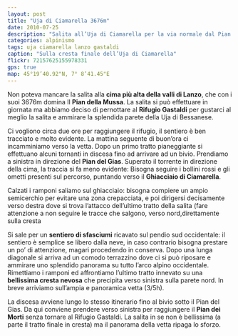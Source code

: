 ```yaml
---
layout: post
title: "Uja di Ciamarella 3676m"
date: 2010-07-25
description: "Salita all’Uja di Ciamarella per la via normale dal Pian della Mussa per il Rifugio Gastaldi"
categories: alpinismo
tags: uja ciamarella lanzo gastaldi 
caption: "Sulla cresta finale dell’Uja di Ciamarella"
flickr: 72157625155978331
gps: true
map: 45°19’40.92"N, 7° 8’41.45"E
---
```


Non poteva mancare la salita alla **cima più alta della valli di Lanzo**, che con i suoi 3676m domina Il **Pian della Mussa**. La salita si può effettuare in giornata ma abbiamo deciso di pernottare al **Rifugio Gastaldi** per gustarci al meglio la salita e ammirare la splendida parete della Uja di Bessanese.

Ci vogliono circa due ore per raggiungere il rifugio, il sentiero è ben tracciato e molto evidente. La mattina seguente di buon’ora ci incamminiamo verso la vetta. Dopo un primo tratto pianeggiante si effettuano alcuni tornanti in discesa fino ad arrivare ad un bivio. Prendiamo a sinistra in direzione del **Pian del Gias**. Superato il torrente in direzione della cima, la traccia si fa meno evidente: Bisogna seguire i bollini rossi e gli ometti presenti sul percorso, puntando verso il **Ghiacciaio di Ciamarella**.

Calzati i ramponi saliamo sul ghiacciaio: bisogna compiere un ampio semicerchio per evitare una zona crepacciata, e poi dirigersi decisamente verso destra dove si trova l’attacco dell’ultimo tratto della salita (fare attenzione a non seguire le tracce che salgono, verso nord,direttamente sulla cresta

Si sale per un **sentiero di sfasciumi** ricavato sul pendio sud occidentale: il sentiero è semplice se libero dalla neve, in caso contrario bisogna prestare un po’ di attenzione, magari procedendo in conserva. Dopo una lunga diagonale si arriva ad un comodo terrazzino dove ci si può riposare e ammirare uno splendido panorama su tutto l’arco alpino occidentale. Rimettiamo i ramponi ed affrontiamo l’ultimo tratto innevato su una **bellissima cresta nevosa** che precipita verso sinistra sulla parete nord. In breve arriviamo sull’ampia e panoramica vetta (3/5h).

La discesa avviene lungo lo stesso itinerario fino al bivio sotto il Pian del Gias. Da qui conviene prendere verso sinistra per raggiungere il **Pian dei Morti** senza tornare al Rifugio Gastaldi. La salita in se non è bellissima (a parte il tratto finale in cresta) ma il panorama della vetta ripaga lo sforzo.